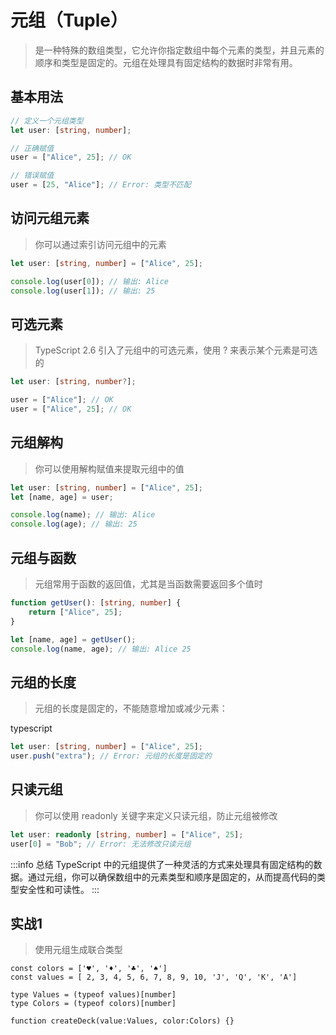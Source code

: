 # 元组（Tuple）

> 是一种特殊的数组类型，它允许你指定数组中每个元素的类型，并且元素的顺序和类型是固定的。元组在处理具有固定结构的数据时非常有用。


## 基本用法
```ts
// 定义一个元组类型
let user: [string, number];

// 正确赋值
user = ["Alice", 25]; // OK

// 错误赋值
user = [25, "Alice"]; // Error: 类型不匹配
```

## 访问元组元素

> 你可以通过索引访问元组中的元素

```ts
let user: [string, number] = ["Alice", 25];

console.log(user[0]); // 输出: Alice
console.log(user[1]); // 输出: 25
```

## 可选元素
> TypeScript 2.6 引入了元组中的可选元素，使用 ? 来表示某个元素是可选的

```ts
let user: [string, number?];

user = ["Alice"]; // OK
user = ["Alice", 25]; // OK
```

## 元组解构

> 你可以使用解构赋值来提取元组中的值

```ts
let user: [string, number] = ["Alice", 25];
let [name, age] = user;

console.log(name); // 输出: Alice
console.log(age); // 输出: 25
```

## 元组与函数

> 元组常用于函数的返回值，尤其是当函数需要返回多个值时

```ts
function getUser(): [string, number] {
    return ["Alice", 25];
}

let [name, age] = getUser();
console.log(name, age); // 输出: Alice 25
```

## 元组的长度

> 元组的长度是固定的，不能随意增加或减少元素：

typescript
```ts
let user: [string, number] = ["Alice", 25];
user.push("extra"); // Error: 元组的长度是固定的
```

## 只读元组

> 你可以使用 readonly 关键字来定义只读元组，防止元组被修改

```ts
let user: readonly [string, number] = ["Alice", 25];
user[0] = "Bob"; // Error: 无法修改只读元组
```

:::info 总结
TypeScript 中的元组提供了一种灵活的方式来处理具有固定结构的数据。通过元组，你可以确保数组中的元素类型和顺序是固定的，从而提高代码的类型安全性和可读性。
:::

## 实战1

> 使用元组生成联合类型

```ts{4,5}
const colors = ['♥', '♦', '♣', '♠']
const values = [ 2, 3, 4, 5, 6, 7, 8, 9, 10, 'J', 'Q', 'K', 'A']

type Values = (typeof values)[number]
type Colors = (typeof colors)[number]

function createDeck(value:Values, color:Colors) {}
```